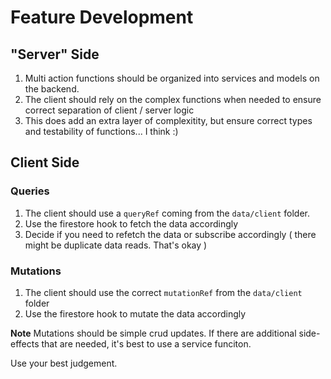 # Feature Development

## "Server" Side

1. Multi action functions should be organized into services and models on the backend.
2. The client should rely on the complex functions when needed to ensure correct separation of client / server logic
3. This does add an extra layer of complexitity, but ensure correct types and testability of functions... I think :)

## Client Side

### Queries

1. The client should use a `queryRef` coming from the `data/client` folder.
2. Use the firestore hook to fetch the data accordingly
3. Decide if you need to refetch the data or subscribe accordingly ( there might be duplicate data reads. That's okay )

### Mutations

1. The client should use the correct `mutationRef` from the `data/client` folder
2. Use the firestore hook to mutate the data accordingly

**Note** Mutations should be simple crud updates. If there are additional side-effects that are needed, it's best to use a service funciton.

Use your best judgement.
